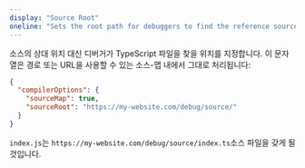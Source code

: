 ```yaml
---
display: "Source Root"
oneline: "Sets the root path for debuggers to find the reference source code"
---
```


소스의 상대 위치 대신 디버거가 TypeScript 파일을 찾을 위치를 지정합니다.
이 문자열은 경로 또는 URL을 사용할 수 있는 소스-맵 내에서 그대로 처리됩니다:

```json tsconfig
{
  "compilerOptions": {
    "sourceMap": true,
    "sourceRoot": "https://my-website.com/debug/source/"
  }
}
```

`index.js`는 `https://my-website.com/debug/source/index.ts`소스 파일을 갖게 될 것입니다.
